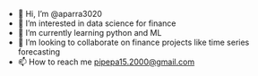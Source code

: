 - 👋 Hi, I’m @aparra3020
- 👀 I’m interested in data science for finance
- 🌱 I’m currently learning python and ML
- 💞️ I’m looking to collaborate on finance projects like time series forecasting
- 📫 How to reach me pipepa15.2000@gmail.com

<!---
aparra3020/aparra3020 is a ✨ special ✨ repository because its `README.md` (this file) appears on your GitHub profile.
You can click the Preview link to take a look at your changes.
--->
